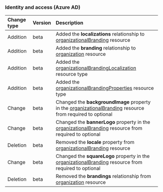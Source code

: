 ### Identity and access (Azure AD)

| **Change type** | **Version** | **Description** |
|:---|:---|:---|
|Addition|beta|Added the **localizations** relationship to [organizationalBranding](/graph/api/resources/organizationalBranding?view=graph-rest-beta) resource|
|Addition|beta|Added the **branding** relationship to [organization](/graph/api/resources/organization?view=graph-rest-beta) resource|
|Addition|beta|Added the [organizationalBrandingLocalization](/graph/api/resources/organizationalBrandingLocalization?view=graph-rest-beta) resource type|
|Addition|beta|Added the [organizationalBrandingProperties](/graph/api/resources/organizationalBrandingProperties?view=graph-rest-beta) resource type|
|Change|beta|Changed the **backgroundImage** property in the [organizationalBranding](/graph/api/resources/organizationalBranding?view=graph-rest-beta) resource from required to optional|
|Change|beta|Changed the **bannerLogo** property in the [organizationalBranding](/graph/api/resources/organizationalBranding?view=graph-rest-beta) resource from required to optional|
|Deletion|beta|Removed the **locale** property from [organizationalBranding](/graph/api/resources/organizationalBranding?view=graph-rest-beta) resource|
|Change|beta|Changed the **squareLogo** property in the [organizationalBranding](/graph/api/resources/organizationalBranding?view=graph-rest-beta) resource from required to optional|
|Deletion|beta|Removed the **brandings** relationship from [organization](/graph/api/resources/organization?view=graph-rest-beta) resource|

